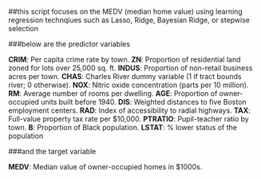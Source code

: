 ##this script focuses on the MEDV (median home value) using learning regression technqiues such as Lasso, Ridge, Bayesian Ridge, or stepwise selection

###below are the predictor variables

**CRIM**: Per capita crime rate by town.
**ZN**: Proportion of residential land zoned for lots over 25,000 sq. ft.
**INDUS**: Proportion of non-retail business acres per town.
**CHAS**: Charles River dummy variable (1 if tract bounds river; 0 otherwise).
**NOX**: Nitric oxide concentration (parts per 10 million).
**RM**: Average number of rooms per dwelling.
**AGE**: Proportion of owner-occupied units built before 1940.
**DIS**: Weighted distances to five Boston employment centers.
**RAD**: Index of accessibility to radial highways.
**TAX**: Full-value property tax rate per $10,000.
**PTRATIO**: Pupil-teacher ratio by town.
**B**: Proportion of Black population.
**LSTAT**: % lower status of the population

###and the target variable

**MEDV**: Median value of owner-occupied homes in $1000s.
